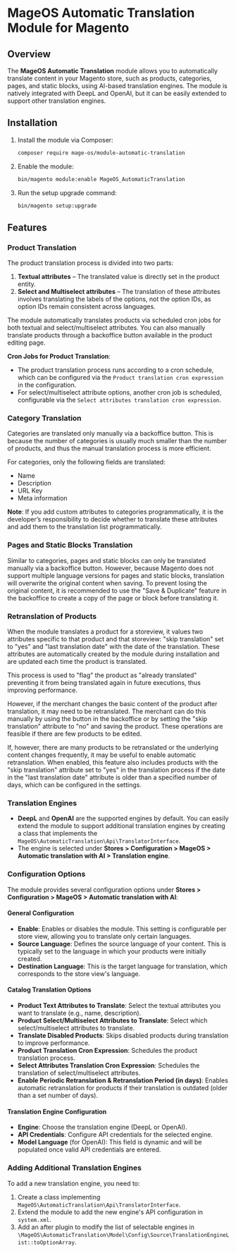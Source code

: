 # MageOS Automatic Translation Module for Magento

## Overview

The **MageOS Automatic Translation** module allows you to automatically translate content in your Magento store, such as products, categories, pages, and static blocks, using AI-based translation engines. The module is natively integrated with DeepL and OpenAI, but it can be easily extended to support other translation engines.

## Installation

1. Install the module via Composer:
   ```bash
   composer require mage-os/module-automatic-translation
   ```

2. Enable the module:
   ```bash
   bin/magento module:enable MageOS_AutomaticTranslation
   ```

3. Run the setup upgrade command:
   ```bash
   bin/magento setup:upgrade
   ```

## Features

### Product Translation
The product translation process is divided into two parts:
1. **Textual attributes** – The translated value is directly set in the product entity.
2. **Select and Multiselect attributes** – The translation of these attributes involves translating the labels of the options, not the option IDs, as option IDs remain consistent across languages.

The module automatically translates products via scheduled cron jobs for both textual and select/multiselect attributes. You can also manually translate products through a backoffice button available in the product editing page.

**Cron Jobs for Product Translation**:
- The product translation process runs according to a cron schedule, which can be configured via the `Product translation cron expression` in the configuration.
- For select/multiselect attribute options, another cron job is scheduled, configurable via the `Select attributes translation cron expression`.

### Category Translation
Categories are translated only manually via a backoffice button. This is because the number of categories is usually much smaller than the number of products, and thus the manual translation process is more efficient.

For categories, only the following fields are translated:
- Name
- Description
- URL Key
- Meta information

**Note**: If you add custom attributes to categories programmatically, it is the developer’s responsibility to decide whether to translate these attributes and add them to the translation list programmatically.

### Pages and Static Blocks Translation
Similar to categories, pages and static blocks can only be translated manually via a backoffice button. However, because Magento does not support multiple language versions for pages and static blocks, translation will overwrite the original content when saving. To prevent losing the original content, it is recommended to use the "Save & Duplicate" feature in the backoffice to create a copy of the page or block before translating it.

### Retranslation of Products
When the module translates a product for a storeview, it values two attributes specific to that product and that storeview: "skip translation" set to "yes" and "last translation date" with the date of the translation. These attributes are automatically created by the module during installation and are updated each time the product is translated.

This process is used to "flag" the product as "already translated" preventing it from being translated again in future executions, thus improving performance.

However, if the merchant changes the basic content of the product after translation, it may need to be retranslated. The merchant can do this manually by using the button in the backoffice or by setting the "skip translation" attribute to "no" and saving the product. These operations are feasible if there are few products to be edited.

If, however, there are many products to be retranslated or the underlying content changes frequently, it may be useful to enable automatic retranslation. When enabled, this feature also includes products with the "skip translation" attribute set to "yes" in the translation process if the date in the "last translation date" attribute is older than a specified number of days, which can be configured in the settings.

### Translation Engines
- **DeepL** and **OpenAI** are the supported engines by default. You can easily extend the module to support additional translation engines by creating a class that implements the `MageOS\AutomaticTranslation\Api\TranslatorInterface`.
- The engine is selected under **Stores > Configuration > MageOS > Automatic translation with AI > Translation engine**.

### Configuration Options

The module provides several configuration options under **Stores > Configuration > MageOS > Automatic translation with AI**:

#### General Configuration
- **Enable**: Enables or disables the module. This setting is configurable per store view, allowing you to translate only certain languages.
- **Source Language**: Defines the source language of your content. This is typically set to the language in which your products were initially created.
- **Destination Language**: This is the target language for translation, which corresponds to the store view's language.

#### Catalog Translation Options
- **Product Text Attributes to Translate**: Select the textual attributes you want to translate (e.g., name, description).
- **Product Select/Multiselect Attributes to Translate**: Select which select/multiselect attributes to translate.
- **Translate Disabled Products**: Skips disabled products during translation to improve performance.
- **Product Translation Cron Expression**: Schedules the product translation process.
- **Select Attributes Translation Cron Expression**: Schedules the translation of select/multiselect attributes.
- **Enable Periodic Retranslation & Retranslation Period (in days)**: Enables automatic retranslation for products if their translation is outdated (older than a set number of days).

#### Translation Engine Configuration
- **Engine**: Choose the translation engine (DeepL or OpenAI).
- **API Credentials**: Configure API credentials for the selected engine.
- **Model Language** (for OpenAI): This field is dynamic and will be populated once valid API credentials are entered.

### Adding Additional Translation Engines
To add a new translation engine, you need to:
1. Create a class implementing `MageOS\AutomaticTranslation\Api\TranslatorInterface`.
2. Extend the module to add the new engine's API configuration in `system.xml`.
3. Add an after plugin to modify the list of selectable engines in `\MageOS\AutomaticTranslation\Model\Config\Source\TranslationEngineList::toOptionArray`.
